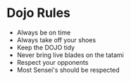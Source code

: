 Dojo Rules
==========
* Always be on time
* Always take off your shoes
* Keep the DOJO tidy
* Never bring live blades on the tatami
* Respect your opponents
* Most Sensei's should be respected
